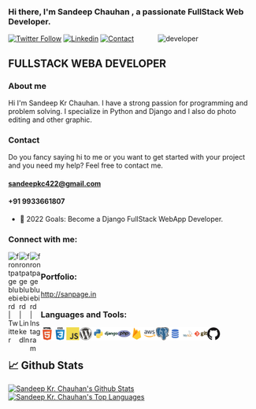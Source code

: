 ### Hi there, I'm Sandeep Chauhan , a passionate FullStack Web Developer. 


<img align="right" src="https://i.ibb.co/H2RBdWQ/hire-python-developer.png" alt="developer" border="0" width='200'/>

 [![Twitter Follow](https://img.shields.io/twitter/follow/sandeep11krch?color=1DA1F2&logo=twitter&style=for-the-badge)](https://twitter.com/sandeep11krch/)
 [![Linkedin](https://img.shields.io/badge/MY%20PROFILE-Linkedin-blue?style=for-the-badge&logo=linkedin)](https://linkedin.com/in/sandeepkumarchauhan/) 
 [![Contact](https://img.shields.io/badge/CONTACT-GMAIL-yellow?style=for-the-badge&logo=gmail&logoColor=white)](https://mailto:sandeepkc510@gmail.com)

## FULLSTACK WEBA DEVELOPER

### About me
Hi I'm Sandeep Kr Chauhan. I have a strong passion for programming and problem solving. I specialize in Python and Django and I also do photo editing and other graphic.

### Contact
Do you fancy saying hi to me or you want to get started with your project and you need my help? Feel free to contact me.
#### sandeepkc422@gmail.com
#### +91 9933661807

- 🥅 2022 Goals: Become a Django FullStack WebApp Developer.


### Connect with me:

[<img align="left" alt="frontpagebluebird | Twitter" width="22px" src="https://cdn.jsdelivr.net/npm/simple-icons@v3/icons/twitter.svg" />][twitter]
[<img align="left" alt="frontpagebluebird | LinkedIn" width="22px" src="https://cdn.jsdelivr.net/npm/simple-icons@v3/icons/linkedin.svg" />][linkedin]
[<img align="left" alt="frontpagebluebird | Instagram" width="22px" src="https://cdn.jsdelivr.net/npm/simple-icons@v3/icons/instagram.svg" />][instagram]

<br />

### Portfolio:
<a href="http://sanpage.in">http://sanpage.in</a>


### Languages and Tools:


<img align="left" alt="HTML5" width="26px" src="https://raw.githubusercontent.com/github/explore/80688e429a7d4ef2fca1e82350fe8e3517d3494d/topics/html/html.png" />
<img align="left" alt="CSS3" width="26px" src="https://raw.githubusercontent.com/github/explore/80688e429a7d4ef2fca1e82350fe8e3517d3494d/topics/css/css.png" />
<img align="left" alt="JavaScript" width="26px" src="https://raw.githubusercontent.com/github/explore/80688e429a7d4ef2fca1e82350fe8e3517d3494d/topics/javascript/javascript.png" />
<img align="left" alt="JavaScript" width="26px" src="https://raw.githubusercontent.com/github/explore/80688e429a7d4ef2fca1e82350fe8e3517d3494d/topics/wordpress/wordpress.png" />
<img align="left" alt="Python" width="26px" src="https://raw.githubusercontent.com/github/explore/80688e429a7d4ef2fca1e82350fe8e3517d3494d/topics/python/python.png" />
<img align="left" alt="Django" width="26px" src="https://raw.githubusercontent.com/github/explore/80688e429a7d4ef2fca1e82350fe8e3517d3494d/topics/django/django.png" />
<img align="left" alt="PHP" width="26px" src="https://raw.githubusercontent.com/github/explore/80688e429a7d4ef2fca1e82350fe8e3517d3494d/topics/php/php.png" />
<img align="left" alt="Firebase" width="26px" src="https://raw.githubusercontent.com/github/explore/80688e429a7d4ef2fca1e82350fe8e3517d3494d/topics/firebase/firebase.png" />
<img align="left" alt="AWS" width="26px" src="https://raw.githubusercontent.com/github/explore/80688e429a7d4ef2fca1e82350fe8e3517d3494d/topics/aws/aws.png" />
<img align="left" alt="Postgresql" width="26px" src="https://raw.githubusercontent.com/github/explore/80688e429a7d4ef2fca1e82350fe8e3517d3494d/topics/postgresql/postgresql.png" />
<img align="left" alt="SQL" width="26px" src="https://raw.githubusercontent.com/github/explore/80688e429a7d4ef2fca1e82350fe8e3517d3494d/topics/sql/sql.png" />
<img align="left" alt="MySQL" width="26px" src="https://raw.githubusercontent.com/github/explore/80688e429a7d4ef2fca1e82350fe8e3517d3494d/topics/mysql/mysql.png" />
<img align="left" alt="Git" width="26px" src="https://raw.githubusercontent.com/github/explore/80688e429a7d4ef2fca1e82350fe8e3517d3494d/topics/git/git.png" />
<img align="left" alt="GitHub" width="26px" src="https://raw.githubusercontent.com/github/explore/78df643247d429f6cc873026c0622819ad797942/topics/github/github.png" />


<br />
<br />

## 📈 Github Stats
<a href="https://github.com/frontpagebluebird/frontpagebluebird">
 <img alt="Sandeep Kr. Chauhan's Github Stats" src="https://github-readme-stats.vercel.app/api/?username=frontpagebluebird&show_icons=true&count_private=true&theme=react&hide_border=true&bg_color=1F222E&title_color=F85D7F&icon_color=F8D866" height="192px"/>
</a>
<a href="https://github.com/frontpagebluebird/frontpagebluebird">
 <img alt="Sandeep Kr. Chauhan's Top Languages" src="https://github-readme-stats.vercel.app/api/top-langs/?username=frontpagebluebird&langs_count=8&layout=compact&theme=react&hide_border=true&bg_color=1F222E&title_color=F85D7F&icon_color=F8D866&hide=Jupyter%20Notebook" height="192px"/>
 </a>


[twitter]: https://twitter.com/sandeep11krch
[instagram]: https://instagram.com/sandeep.kr.ch/
[linkedin]: https://linkedin.com/in/sandeepkumarchauhan/
